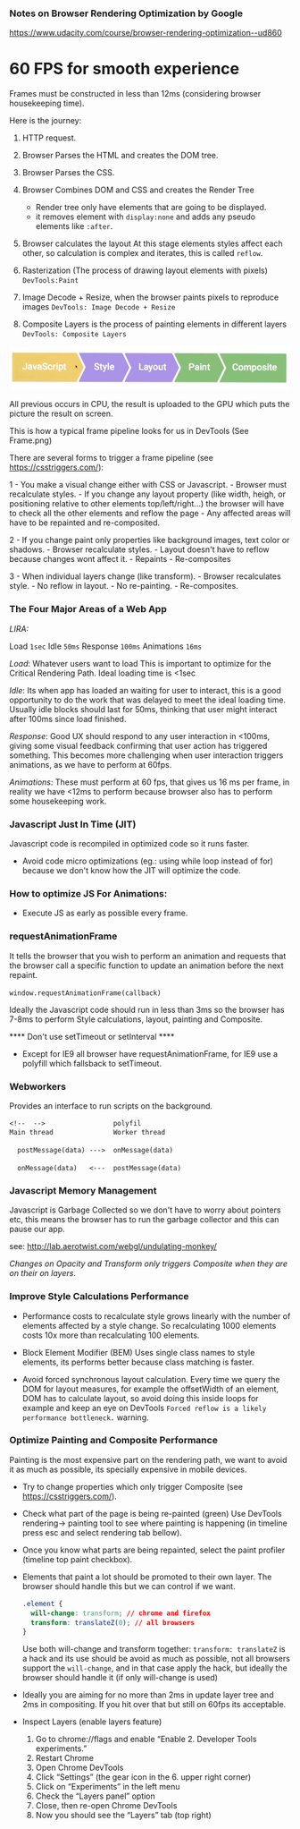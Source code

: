 ### Notes on Browser Rendering Optimization by Google
https://www.udacity.com/course/browser-rendering-optimization--ud860



# 60 FPS for smooth experience
Frames must be constructed in less than 12ms (considering browser housekeeping time).

Here is the journey:

1. HTTP request.
2. Browser Parses the HTML and creates the DOM tree.
3. Browser Parses the CSS.
4. Browser Combines DOM and CSS and creates the Render Tree
    - Render tree only have elements that are going to be displayed.
    - it removes element with `display:none` and adds any pseudo elements like `:after`.

5. Browser calculates the layout
    At this stage elements styles affect each other, so calculation is complex and iterates, this is called `reflow`.
6. Rasterization (The process of drawing layout elements with pixels) `DevTools:Paint`
7. Image Decode + Resize, when the browser paints pixels to reproduce images `DevTools: Image Decode + Resize`
8. Composite Layers is the process of painting elements in different layers `DevTools: Composite Layers`

![frame joruney](frame.png)

All previous occurs in CPU, the result is uploaded to the GPU which puts the picture the result on screen.

This is how a typical frame pipeline looks for us in DevTools (See Frame.png)

There are several forms to trigger a frame pipeline (see https://csstriggers.com/):

  1 - You make a visual change either with CSS or Javascript.
    - Browser must recalculate styles.
    - If you change any layout property (like width, heigh, or positioning relative to other elements top/left/right...) the browser will have to check all the other elements and reflow the page
    - Any affected areas will have to be repainted and re-composited.

  2 - If you change paint only properties like background images, text color or shadows.
    - Browser recalculate styles.
    - Layout doesn't have to reflow because changes wont affect it.
    - Repaints
    - Re-composites

  3 - When individual layers change (like transform).
    - Browser recalculates style.
    - No reflow in layout.
    - No re-painting.
    - Re-composites.



### The Four Major Areas of a Web App

*LIRA:*

  Load `1sec`
  Idle `50ms`
  Response `100ms`
  Animations `16ms`


*Load*: Whatever users want to load
  This is important to optimize for the Critical Rendering Path. Ideal loading time is <1sec

*Idle*: Its when app has loaded an waiting for user to interact, this is a good opportunity to do the work that was delayed to meet the ideal loading time. Usually idle blocks should last for 50ms, thinking that user might interact after 100ms since load finished.

*Response*: Good UX should respond to any user interaction in <100ms, giving some visual feedback confirming that user action has triggered something. This becomes more challenging when user interaction triggers animations, as we have to perform at 60fps.

*Animations*: These must perform at 60 fps, that gives us 16 ms per frame, in reality we have <12ms to perform because browser also has to perform some housekeeping work.



### Javascript Just In Time (JIT)
Javascript code is recompiled in optimized code so it runs faster.

  - Avoid code micro optimizations (eg.: using while loop instead of for) because we don't know how the JIT will optimize the code.


### How to optimize JS For Animations:

- Execute JS as early as possible every frame.


### requestAnimationFrame
It tells the browser that you wish to perform an animation and requests that the browser call a specific function to update an animation before the next repaint.

  `window.requestAnimationFrame(callback)`

  Ideally the Javascript code should run in less than 3ms so the browser has 7-8ms to perform Style calculations, layout, painting and Composite.

  **** Don't use setTimeout or setInterval ****
  * Except for IE9 all browser have requestAnimationFrame, for IE9 use a polyfill which fallsback to setTimeout.



### Webworkers
Provides an interface to run scripts on the background.

    <!--  -->                 polyfil
    Main thread               Worker thread

      postMessage(data) --->  onMessage(data)

      onMessage(data)   <---  postMessage(data)



### Javascript Memory Management
Javascript is Garbage Collected so we don't have to worry about pointers etc, this means the browser has to run the garbage collector and this can pause our app.

see: http://lab.aerotwist.com/webgl/undulating-monkey/

*Changes on Opacity and Transform only triggers Composite when they are on their on layers*.



### Improve Style Calculations Performance

  - Performance costs to recalculate style grows linearly with the number of elements affected by a style change. So recalculating 1000 elements costs 10x more than recalculating 100 elements.

  - Block Element Modifier (BEM)
    Uses single class names to style elements, its performs better because class matching is faster.

  - Avoid forced synchronous layout calculation.
    Every time we query the DOM for layout measures, for example the offsetWidth of an element, DOM has to calculate layout, so avoid doing this inside loops for example and keep an eye on DevTools `Forced reflow is a likely performance bottleneck.` warning.



### Optimize Painting and Composite Performance

  Painting is the most expensive part on the rendering path, we want to avoid it as much as possible, its specially expensive in mobile devices.

  - Try to change properties which only trigger Composite (see https://csstriggers.com/).

  - Check what part of the page is being re-painted (green) Use DevTools rendering-> painting tool to see where painting is happening (in timeline press esc and select rendering tab bellow).

  - Once you know what parts are being repainted, select the paint profiler (timeline top paint checkbox).

  - Elements that paint a lot should be promoted to their own layer. The browser should handle this but we can control if we want.
    ```css
    .element {
      will-change: transform; // chrome and firefox
      transform: translateZ(0); // all browsers
    }
    ```

    Use both will-change and transform together:
     `transform: translateZ` is a hack and its use should be avoid as much as possible, not all browsers support the `will-change`, and in that case apply the hack, but ideally the browser should handle it (if only will-change is used)

  - Ideally you are aiming for no more than 2ms in update layer tree and 2ms in compositing. If you hit over that but still on 60fps its acceptable.

  - Inspect Layers (enable layers feature)

      1. Go to chrome://flags and enable “Enable 2. Developer Tools experiments.”
      3. Restart Chrome
      4. Open Chrome DevTools
      5. Click “Settings” (the gear icon in the 6. upper right corner)
      7. Click on “Experiments” in the left menu
      8. Check the “Layers panel” option
      9. Close, then re-open Chrome DevTools
      10. Now you should see the “Layers” tab (top right)
